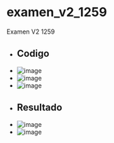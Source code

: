 # examen_v2_1259
Examen V2 1259
- ## Codigo
- ![image](https://github.com/user-attachments/assets/31d9d282-0a32-4c61-9388-02a903effd4f)
- ![image](https://github.com/user-attachments/assets/6cc17b00-5487-42ad-a068-e03bf68775ab)
- ![image](https://github.com/user-attachments/assets/6d4f025a-7754-496d-8016-1dbaca30b08c)
- ## Resultado
- ![image](https://github.com/user-attachments/assets/8e00e3b1-9434-4295-863d-c9797bc5ee32)
- ![image](https://github.com/user-attachments/assets/d26e8663-4af8-4cd7-9f38-9182ee7d4820)




